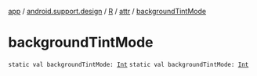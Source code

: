 [app](../../../index.md) / [android.support.design](../../index.md) / [R](../index.md) / [attr](index.md) / [backgroundTintMode](.)

# backgroundTintMode

`static val backgroundTintMode: `[`Int`](https://kotlinlang.org/api/latest/jvm/stdlib/kotlin/-int/index.html)
`static val backgroundTintMode: `[`Int`](https://kotlinlang.org/api/latest/jvm/stdlib/kotlin/-int/index.html)
